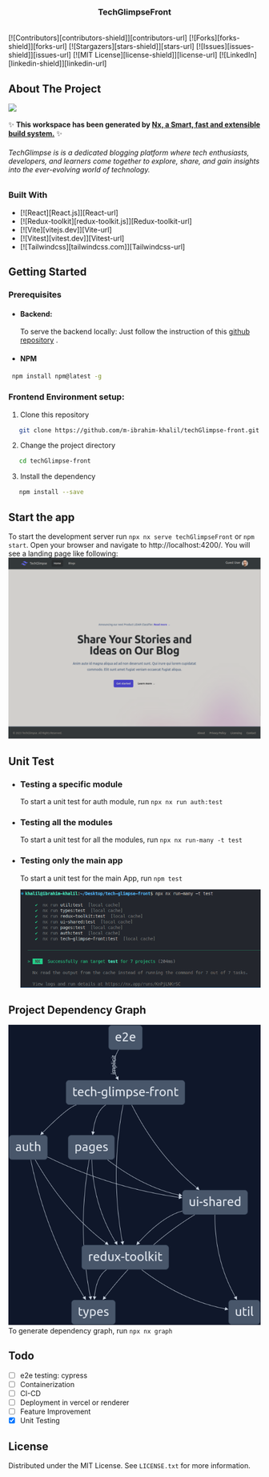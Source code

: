 <h3 align="center">
  TechGlimpseFront
</h3> <br />
[![Contributors][contributors-shield]][contributors-url]
[![Forks][forks-shield]][forks-url]
[![Stargazers][stars-shield]][stars-url]
[![Issues][issues-shield]][issues-url]
[![MIT License][license-shield]][license-url]
[![LinkedIn][linkedin-shield]][linkedin-url]

## About The Project

<a alt="Nx logo" href="https://nx.dev" target="_blank" rel="noreferrer"><img src="https://raw.githubusercontent.com/nrwl/nx/master/images/nx-logo.png" width="45"></a>

✨ **This workspace has been generated by [Nx, a Smart, fast and extensible build system.](https://nx.dev)** ✨ <br/>

<h6>TechGlimpse is is a dedicated blogging platform where tech enthusiasts,
          developers, and learners come together to explore, share, and gain
          insights into the ever-evolving world of technology.</h6>

### Built With

- [![React][React.js]][React-url]
- [![Redux-toolkit][redux-toolkit.js]][Redux-toolkit-url]
- [![Vite][vitejs.dev]][Vite-url]
- [![Vitest][vitest.dev]][Vitest-url]
- [![Tailwindcss][tailwindcss.com]][Tailwindcss-url]

## Getting Started

### Prerequisites

- #### Backend:
  To serve the backend locally: Just follow the instruction of this [github repository](https://github.com/m-ibrahim-khalil/TechGlimpse) .
- #### NPM

```sh
 npm install npm@latest -g
```

### Frontend Environment setup:

1. Clone this repository

```sh
   git clone https://github.com/m-ibrahim-khalil/techGlimpse-front.git
```

2. Change the project directory

```sh
   cd techGlimpse-front
```

3. Install the dependency

```sh
   npm install --save
```

## Start the app

To start the development server run `npx nx serve techGlimpseFront` or `npm start`. Open your browser and navigate to http://localhost:4200/. You will see a landing page like following:
![TechGlimpse Home page](images/techGlimpseFront.png)

## Unit Test

- ### Testing a specific module
  To start a unit test for auth module, run `npx nx run auth:test`
- ### Testing all the modules
  To start a unit test for all the modules, run `npx nx run-many -t test`
- ### Testing only the main app

  To start a unit test for the main App, run `npm test`

  ![Unit Test result for all modules](images/techGlimpse_unitTest.png)

## Project Dependency Graph

![TechGlimpse Dependency Graph](images/graph.png)
To generate dependency graph, run `npx nx graph`

## Todo

- [ ] e2e testing: cypress
- [ ] Containerization
- [ ] CI-CD
- [ ] Deployment in vercel or renderer
- [ ] Feature Improvement
- [x] Unit Testing

## License

Distributed under the MIT License. See `LICENSE.txt` for more information.
